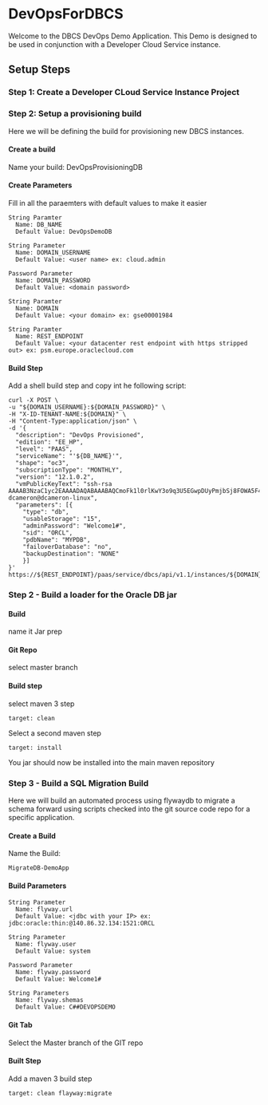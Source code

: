 # DevOpsForDBCS

Welcome to the DBCS DevOps Demo Application. This Demo is designed to be used in conjunction with a Developer Cloud Service instance.

## Setup Steps

### Step 1: Create a Developer CLoud Service Instance Project

### Step 2: Setup a provisioning build

Here we will be defining the build for provisioning new DBCS instances. 

#### Create a build

Name your build: DevOpsProvisioningDB

#### Create Parameters

Fill in all the paraemters with default values to make it easier


```
String Paramter
  Name: DB_NAME
  Default Value: DevOpsDemoDB

String Parameter
  Name: DOMAIN_USERNAME
  Default Value: <user name> ex: cloud.admin
  
Password Parameter
  Name: DOMAIN_PASSWORD
  Default Value: <domain password>
  
String Paramter
  Name: DOMAIN
  Default Value: <your domain> ex: gse00001984
  
String Paramter
  Name: REST_ENDPOINT
  Default Value: <your datacenter rest endpoint with https stripped out> ex: psm.europe.oraclecloud.com
```


#### Build Step
Add a shell build step and copy int he following script:

```shell
curl -X POST \
-u "${DOMAIN_USERNAME}:${DOMAIN_PASSWORD}" \
-H "X-ID-TENANT-NAME:${DOMAIN}" \
-H "Content-Type:application/json" \
-d '{
  "description": "DevOps Provisioned",
  "edition": "EE_HP",
  "level": "PAAS",
  "serviceName": "'${DB_NAME}'",
  "shape": "oc3",
  "subscriptionType": "MONTHLY",
  "version": "12.1.0.2",
  "vmPublicKeyText": "ssh-rsa AAAAB3NzaC1yc2EAAAADAQABAAABAQCmoFk1l0rlKwY3o9q3U5EGwpDUyPmjbSj8FOWA5F4obT9Mgw8WVan90czweMSveEiXEq9duD3Q6j7QlDgxGJGhzkSBgn3E3RIn4LWUbv6U6/T0SDh1cYr4Cxgp17mF4Ic7RFLzV2WYNTMkLcqfzUvfIvB4M9gE/3b0A6Lvw0PDJFM9ZzXG3fdU8YIeyMijHPwryvyRRl9/u6jZWwdLGG2kT8Eeyu1MENcZDrX6dIQ7/TwLdz06sYbwxfPIHDY/VQ3UgUya3dF0jloxF8E9Be61UZveJJCra9+MsnZGgVEM5dQJqbnMWQaZ1eLgniR9UbRuKbj5lcL6HakzXdtqkV9D dcameron@dcameron-linux",
  "parameters": [{
    "type": "db",
    "usableStorage": "15",
    "adminPassword": "Welcome1#",
    "sid": "ORCL",
    "pdbName": "MYPDB",
    "failoverDatabase": "no",
    "backupDestination": "NONE"
    }]
}' https://${REST_ENDPOINT}/paas/service/dbcs/api/v1.1/instances/${DOMAIN}
```

### Step 2 - Build a loader for the Oracle DB jar

#### Build
name it Jar prep

#### Git Repo
select master branch

#### Build step
select maven 3 step


```
target: clean
```

Select a second maven step


```
target: install
```

You jar should now be installed into the main maven repository

### Step 3 - Build a SQL Migration Build

Here we will build an automated process using flywaydb to migrate a schema forward using scripts checked into the git source code repo for a specific application.

#### Create a Build
Name the Build: 

```
MigrateDB-DemoApp
```
#### Build Parameters


```
String Parameter
  Name: flyway.url
  Default Value: <jdbc with your IP> ex: jdbc:oracle:thin:@140.86.32.134:1521:ORCL

String Parameter
  Name: flyway.user
  Default Value: system
  
Password Parameter
  Name: flyway.password
  Default Value: Welcome1#
  
String Parameters
  Name: flyway.shemas
  Default Value: C##DEVOPSDEMO
```

#### Git Tab

Select the Master branch of the GIT repo

#### Built Step

Add a maven 3 build step


```
target: clean flayway:migrate
```

